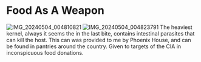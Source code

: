 # Food As A Weapon
![IMG_20240504_004810821](https://github.com/TAGIsNoGame/TAG/assets/159488374/2c84e729-3e34-4928-b767-9cb35b4cd42a)
![IMG_20240504_004823791](https://github.com/TAGIsNoGame/TAG/assets/159488374/60b28e62-2885-4895-9d8b-9c2d83363d72)
The heaviest kernel, always it seems the in the last bite, contains intestinal parasites that can kill the host.
This can was provided to me by Phoenix House, and can be found in pantries around the country. Given to targets of the CIA in inconspicuous food donations.

